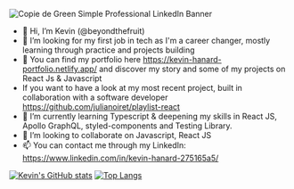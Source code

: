 ![Copie de Green Simple Professional LinkedIn Banner](https://user-images.githubusercontent.com/56717791/203874873-b0d50e07-5711-42c6-ba1a-8df073569fb1.png)


- 👋 Hi, I’m Kevin (@beyondthefruit) 
- 👀 I’m looking for my first job in tech as I'm a career changer, mostly learning through practice and projects building
- 🥇 You can find my portfolio here https://kevin-hanard-portfolio.netlify.app/ and discover my story and some of my projects on React Js & Javascript 
- If you want to have a look at my most recent project, built in collaboration with a software developer https://github.com/julianoiret/playlist-react 
- 🌱 I’m currently learning Typescript & deepening my skills in React JS, Apollo GraphQL, styled-components and Testing Library.
- 💞️ I’m looking to collaborate on Javascript, React JS
- 📫 You can contact me through my LinkedIn: https://www.linkedin.com/in/kevin-hanard-275165a5/

[![Kevin's GitHub stats](https://github-readme-stats.vercel.app/api?username=beyondthefruit&hide=stars,issues,contribs&count_private=true&theme=dracula)]([https://github.com/beyondthefruit](https://github.com/beyondthefruit/)/github-readme-stats) [![Top Langs](https://github-readme-stats.vercel.app/api/top-langs/?username=beyondthefruit&layout=compact&theme=dracula&hide=scss)](https://github.com/beyondthefruit/github-readme-stats)



<!---
beyondthefruit/beyondthefruit is a ✨ special ✨ repository because its `README.md` (this file) appears on your GitHub profile.
You can click the Preview link to take a look at your changes.
--->

